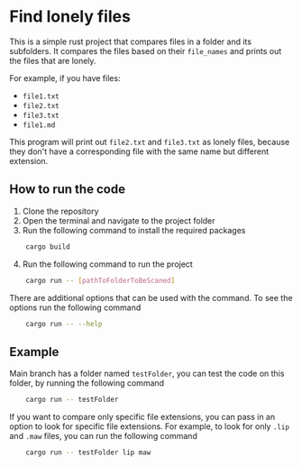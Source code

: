 # Find lonely files

This is a simple rust project that compares files in a folder and its subfolders. It compares the files based on their `file_names` and prints out the files that are lonely.

For example, if you have files: 
- `file1.txt`
- `file2.txt`
- `file3.txt`
- `file1.md`

This program will print out `file2.txt` and `file3.txt` as lonely files, because they don't have a corresponding file with the same name but different extension.

## How to run the code

1. Clone the repository
2. Open the terminal and navigate to the project folder
3. Run the following command to install the required packages
```bash
    cargo build
```

4. Run the following command to run the project
```bash
    cargo run -- [pathToFolderToBeScaned]
```
There are additional options that can be used with the command. To see the options run the following command
```bash
    cargo run -- --help
```

## Example
Main branch has a folder named `testFolder`, you can test the code on this folder, by running the following command

```bash
    cargo run -- testFolder
```

If you want to compare only specific file extensions, you can pass in an option to look for specific file extensions. For example, to look for only `.lip` and `.maw` files, you can run the following command

```bash
    cargo run -- testFolder lip maw
```
